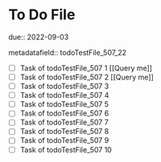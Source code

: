 # To Do File

due:: 2022-09-03

metadatafield:: todoTestFile_507_22

- [ ] Task of todoTestFile_507 1 [[Query me]]
- [ ] Task of todoTestFile_507 2 [[Query me]]
- [ ] Task of todoTestFile_507 3
- [ ] Task of todoTestFile_507 4
- [ ] Task of todoTestFile_507 5
- [ ] Task of todoTestFile_507 6
- [ ] Task of todoTestFile_507 7
- [ ] Task of todoTestFile_507 8
- [ ] Task of todoTestFile_507 9
- [ ] Task of todoTestFile_507 10